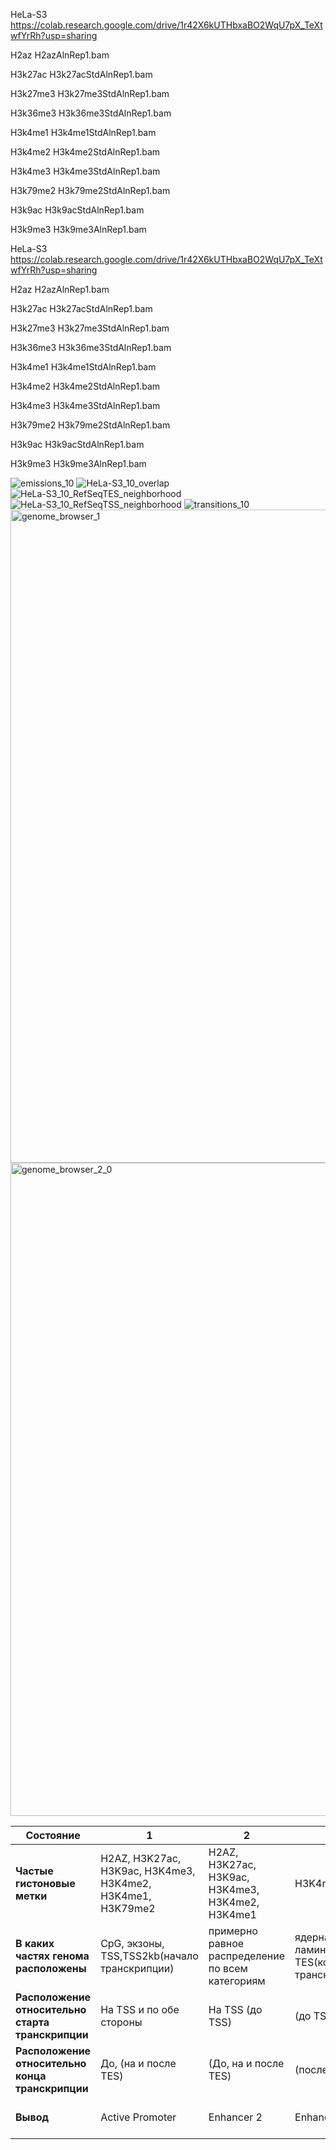 HeLa-S3	https://colab.research.google.com/drive/1r42X6kUTHbxaBO2WqU7pX_TeXtwfYrRh?usp=sharing

H2az	H2azAlnRep1.bam	

H3k27ac	H3k27acStdAlnRep1.bam	

H3k27me3	H3k27me3StdAlnRep1.bam

H3k36me3	H3k36me3StdAlnRep1.bam

H3k4me1	H3k4me1StdAlnRep1.bam

H3k4me2	H3k4me2StdAlnRep1.bam

H3k4me3	H3k4me3StdAlnRep1.bam

H3k79me2	H3k79me2StdAlnRep1.bam

H3k9ac	H3k9acStdAlnRep1.bam

H3k9me3	H3k9me3AlnRep1.bam

HeLa-S3	https://colab.research.google.com/drive/1r42X6kUTHbxaBO2WqU7pX_TeXtwfYrRh?usp=sharing

H2az	H2azAlnRep1.bam	

H3k27ac	H3k27acStdAlnRep1.bam	

H3k27me3	H3k27me3StdAlnRep1.bam

H3k36me3	H3k36me3StdAlnRep1.bam

H3k4me1	H3k4me1StdAlnRep1.bam

H3k4me2	H3k4me2StdAlnRep1.bam

H3k4me3	H3k4me3StdAlnRep1.bam

H3k79me2	H3k79me2StdAlnRep1.bam

H3k9ac	H3k9acStdAlnRep1.bam

H3k9me3	H3k9me3AlnRep1.bam

![emissions_10](https://user-images.githubusercontent.com/72338612/161339438-a0693b4d-22df-40fc-8b9b-02017e113229.png)
![HeLa-S3_10_overlap](https://user-images.githubusercontent.com/72338612/161339445-644cdd44-cf67-4e25-8908-2bbf2c1f0c77.png)
![HeLa-S3_10_RefSeqTES_neighborhood](https://user-images.githubusercontent.com/72338612/161339451-0b724417-4df8-4d2a-8961-a3a6eeff38a0.png)
![HeLa-S3_10_RefSeqTSS_neighborhood](https://user-images.githubusercontent.com/72338612/161339457-38aa089e-9ddb-4518-8b82-7d208a403023.png)
![transitions_10](https://user-images.githubusercontent.com/72338612/161339464-169403bd-9e56-45ab-a117-92a48468d28d.png)
<img width="1045" alt="genome_browser_1" src="https://user-images.githubusercontent.com/72338612/161339985-525dbc8e-e555-48ff-a1a8-32d6f46506a1.png">
<img width="1045" alt="genome_browser_2_0" src="https://user-images.githubusercontent.com/72338612/161339994-4e12e2ee-c3de-4321-a262-3642c36bbb8e.png">


| **Состояние** | 1 | 2 | 3 | 4 | 5 | 6 | 7 | 8 | 9 | 10 |
| ------------- | ------------- |--------------------| -- | -- | -- | -- | -- | -- | -- | -- |
| **Частые гистоновые метки** | H2AZ, H3K27ac, H3K9ac, H3K4me3, H3K4me2, H3K4me1, H3K79me2 | H2AZ, H3K27ac, H3K9ac, H3K4me3, H3K4me2, H3K4me1 | H3K4me1 | H3K4me2, H3K79me2 (H3K27ac, H3K9ac, H3K4me3, H3K4me1) | H3K79me2 (H3K4me1, H4K20me1, H3K36me3) | H3K79me2,  H4K20me1, H3K36me3 | H4K20me1 | H2AZ, H4K20me1, H3K9me3 (H3K9ac, H3K79m2, H3K27me3) | H4K20me1, H3K27me3 | H3K36me3, H3K79me2, H4K20me1 | 
| **В каких частях генома расположены** | CpG, экзоны, TSS,TSS2kb(начало транскрипции) | примерно равное распределение по всем категориям | ядерная ламина, TES(конец транскрипции) | экзоны, гены, TES, TSS2kb | Гены | Экзоны, гены, конец транскрипции, ядерная ламина | Ядерная ламина| Ядерная ламина, экзоныб конец транскрипции | Ядерная ламина (экзоны, гены, TES) | экзоны, гены, TES |
| **Расположение относительно старта транскрипции** | На TSS и по обе стороны | На TSS (до TSS) | (до TSS) | (До) и после TSS | - | - | - | На TSS (до TSS) | - | (До и после TSS) |
| **Расположение относительно конца транскрипции** | До, (на и после TES) | (До, на и после TES) | (после TES) | До, на (и после TES) | (До и на TES) | (До, на и после TES) | - | (До, на и после TES) | (До, на и после TES) | (До, на и после TES) | (До, на и после TES) |
| **Вывод** | Active Promoter | Enhancer 2 | Enhancer 1 | Weak promoter | Transcribed region 2 | Transcribed region 1 | Heterochromatin 1 | Heterochromatin 2 | Polycomb-repressed | Transcribed region 1/Enhancer | 
